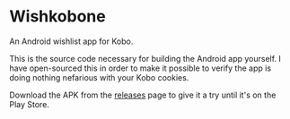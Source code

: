 # Wishkobone
An Android wishlist app for Kobo.

This is the source code necessary for building the Android app yourself. I have open-sourced this in order to make it possible to verify the app is doing nothing nefarious with your Kobo cookies.

Download the APK from the [releases](https://github.com/joshsharp/wishkobone/releases) page to give it a try until it's on the Play Store.
